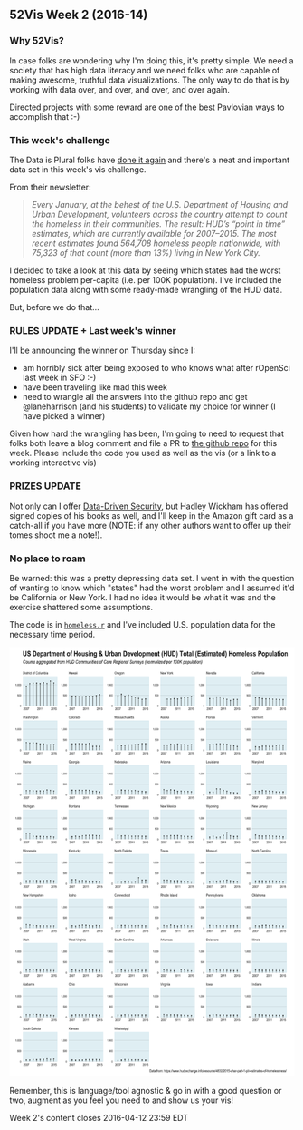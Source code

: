 ## 52Vis Week 2 (2016-14)

### Why 52Vis?

In case folks are wondering why I'm doing this, it's pretty simple. We need a society that has high data literacy and we need folks who are capable of making awesome, truthful data visualizations. The only way to do that is by working with data over, and over, and over, and over again. 

Directed projects with some reward are one of the best Pavlovian ways to accomplish that :-)

### This week's challenge

The Data is Plural folks have [done it again](http://tinyletter.com/data-is-plural/letters/data-is-plural-2016-04-06-edition) and there's a neat and important data set in this week's vis challenge.

From their newsletter:

>_Every January, at the behest of the U.S. Department of Housing and Urban Development, volunteers across the country attempt to count the homeless in their communities. The result: HUD’s “point in time” estimates, which are currently available for 2007–2015. The most recent estimates found 564,708 homeless people nationwide, with 75,323 of that count (more than 13%) living in New York City._

I decided to take a look at this data by seeing which states had the worst homeless problem per-capita (i.e. per 100K population). I've included the population data along with some ready-made wrangling of the HUD data.

But, before we do that&hellip;

### RULES UPDATE + Last week's winner

I'll be announcing the winner on Thursday since I:

- am horribly sick after being exposed to who knows what after rOpenSci last week in SFO :-)
- have been traveling like mad this week
- need to wrangle all the answers into the github repo and get @laneharrison (and his students) to validate my choice for winner (I have picked a winner)

Given how hard the wrangling has been, I'm going to need to request that folks both leave a blog comment and file a PR to [the github repo](https://github.com/52vis/2016-14) for this week. Please include the code you used as well as the vis (or a link to a working interactive vis)

### PRIZES UPDATE

Not only can I offer [Data-Driven Security](http://dds.ec/amzn), but Hadley Wickham has offered signed copies of his books as well, and I'll keep in the Amazon gift card as a catch-all if you have more (NOTE: if any other authors want to offer up their tomes shoot me a note!).

### No place to roam

Be warned: this was a pretty depressing data set. I went in with the question of wanting to know which "states" had the worst problem and I assumed it'd be California or New York. I had no idea it would be what it was and the exercise shattered some assumptions.

The code is in [`homeless.r`](homeless.r) and I've included U.S. population data for the necessary time period.

![](percapita.png)

Remember, this is language/tool agnostic & go in with a good question or two, augment as you feel you need to and show us your vis!

Week 2's content closes 2016-04-12 23:59 EDT
